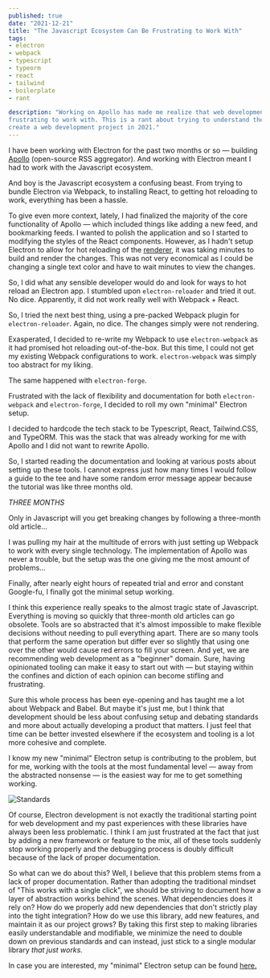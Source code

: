 ```yaml
---
published: true
date: "2021-12-21"
title: "The Javascript Ecosystem Can Be Frustrating to Work With"
tags:
- electron
- webpack
- typescript
- typeorm
- react
- tailwind
- boilerplate
- rant

description: "Working on Apollo has made me realize that web development and the general Javascript ecosystem is
frustrating to work with. This is a rant about trying to understand the multitude of configurations and setup required to
create a web development project in 2021."
---
```


I have been working with Electron for the past two months or so — building
[Apollo](https://github.com/woojiahao/apollo) (open-source RSS aggregator). And working with Electron meant I had to
work with the Javascript ecosystem.

And boy is the Javascript ecosystem a confusing beast. From trying to bundle Electron via Webpack, to installing React,
to getting hot reloading to work, everything has been a hassle.

To give even more context, lately, I had finalized the majority of the core functionality of Apollo — which included
things like adding a new feed, and bookmarking feeds. I wanted to polish the application and so I started to modifying
the styles of the React components. However, as I hadn't setup Electron to allow for hot reloading of the
[renderer](https://www.electronjs.org/docs/latest/tutorial/process-model), it was taking minutes to build and render
the changes. This was not very economical as I could be changing a single text color and have to wait minutes to view
the changes.

So, I did what any sensible developer would do and look for ways to hot reload an Electron app. I stumbled upon
`electron-reloader` and tried it out. No dice. Apparently, it did not work really well with Webpack + React.

So, I tried the next best thing, using a pre-packed Webpack plugin for `electron-reloader`. Again, no dice. The changes
simply were not rendering.

Exasperated, I decided to re-write my Webpack to use `electron-webpack` as it had promised hot reloading out-of-the-box.
But this time, I could not get my existing Webpack configurations to work. `electron-webpack` was simply too abstract
for my liking.

The same happened with `electron-forge`.

Frustrated with the lack of flexibility and documentation for both `electron-webpack` and `electron-forge`, I decided to
roll my own "minimal" Electron setup.

I decided to hardcode the tech stack to be Typescript, React, Tailwind.CSS, and TypeORM. This was the stack that was
already working for me with Apollo and I did not want to rewrite Apollo.

So, I started reading the documentation and looking at various posts about setting up these tools. I cannot express just
how many times I would follow a guide to the tee and have some random error message appear because the tutorial was like
three months old.

*THREE MONTHS*

Only in Javascript will you get breaking changes by following a three-month old article...

I was pulling my hair at the multitude of errors with just setting up Webpack to work with every single technology. The
implementation of Apollo was never a trouble, but the setup was the one giving me the most amount of problems...

Finally, after nearly eight hours of repeated trial and error and constant Google-fu, I finally got the minimal setup
working.

I think this experience really speaks to the almost tragic state of Javascript. Everything is moving so quickly that
three-month old articles can go obsolete. Tools are so abstracted that it's almost impossible to make flexible decisions
without needing to pull everything apart. There are so many tools that perform the same operation but differ ever so
slightly that using one over the other would cause red errors to fill your screen. And yet, we are recommending web
development as a "beginner" domain. Sure, having opinionated tooling can make it easy to start out with — but staying
within the confines and diction of each opinion can become stifling and frustrating.

Sure this whole process has been eye-opening and has taught me a lot about Webpack and Babel. But maybe it's just me, but
I think that development should be less about confusing setup and debating standards and more about actually developing a
product that matters. I just feel that time can be better invested elsewhere if the ecosystem and tooling is a
lot more cohesive and complete.

I know my new "minimal" Electron setup is contributing to the problem, but for me, working with the tools at the most
fundamental level — away from the abstracted nonsense — is the easiest way for me to get something working.

![Standards](https://imgs.xkcd.com/comics/standards.png)

Of course, Electron development is not exactly the traditional starting point for web development and my past experiences
with these libraries have always been less problematic. I think I am just frustrated at the fact that just by adding a
new framework or feature to the mix, all of these tools suddenly stop working properly and the debugging process is
doubly difficult because of the lack of proper documentation.

So what can we do about this? Well, I believe that this problem stems from a lack of proper documentation. Rather than
adopting the traditional mindset of "This works with a single click", we should be striving to document how a layer of
abstraction works behind the scenes. What dependencies does it rely on? How do we properly add new dependencies that don't
strictly play into the tight integration? How do we use this library, add new features, and maintain it as our project
grows? By taking this first step to making libraries easily understandable and modifiable, we minimize the need to double
down on previous standards and can instead, just stick to a single modular library *that just works.*

In case you are interested, my "minimal" Electron setup can be found [here.](https://github.com/woojiahao/minimal-electron)

